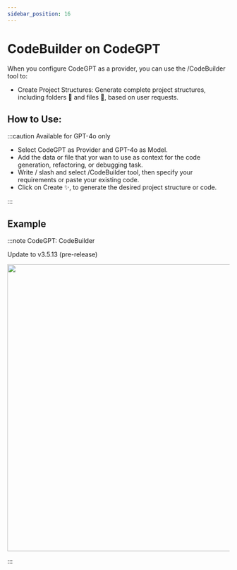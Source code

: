 ```yaml
---
sidebar_position: 16
---
```


# CodeBuilder on CodeGPT

When you configure CodeGPT as a provider, you can use the /CodeBuilder tool to:
- Create Project Structures: Generate complete project structures, including folders 📁 and files 📄, based on user requests.


## How to Use:
:::caution Available for GPT-4o only
- Select CodeGPT as Provider and GPT-4o as Model.
- Add the data or file that yor wan to use as context for the code generation, refactoring, or debugging task.
- Write / slash and select /CodeBuilder tool, then specify your requirements or paste your existing code.
- Click on Create ✨, to generate the desired project structure or code.

:::
## Example
:::note CodeGPT: CodeBuilder

Update to v3.5.13 (pre-release)

<p align="center">
  <img width="900" height="650" src="https://github.com/user-attachments/assets/0d9b2dd0-faab-41a1-8e9c-919d584b1f38" />
</p>
:::
